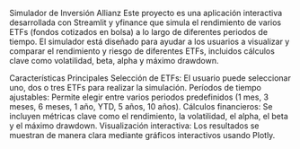 Simulador de Inversión Allianz
Este proyecto es una aplicación interactiva desarrollada con Streamlit y yfinance que simula el rendimiento de varios ETFs (fondos cotizados en bolsa) a lo largo de diferentes periodos de tiempo. El simulador está diseñado para ayudar a los usuarios a visualizar y comparar el rendimiento y riesgo de diferentes ETFs, incluidos cálculos clave como volatilidad, beta, alpha y máximo drawdown.

Características Principales
Selección de ETFs: El usuario puede seleccionar uno, dos o tres ETFs para realizar la simulación.
Períodos de tiempo ajustables: Permite elegir entre varios periodos predefinidos (1 mes, 3 meses, 6 meses, 1 año, YTD, 5 años, 10 años).
Cálculos financieros: Se incluyen métricas clave como el rendimiento, la volatilidad, el alpha, el beta y el máximo drawdown.
Visualización interactiva: Los resultados se muestran de manera clara mediante gráficos interactivos usando Plotly.
